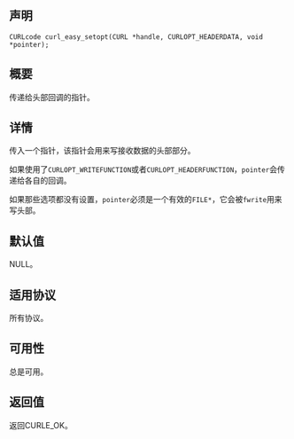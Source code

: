 ## 声明

```
CURLcode curl_easy_setopt(CURL *handle, CURLOPT_HEADERDATA, void *pointer);
```

## 概要

传递给头部回调的指针。

## 详情

传入一个指针，该指针会用来写接收数据的头部部分。

如果使用了`CURLOPT_WRITEFUNCTION`或者`CURLOPT_HEADERFUNCTION`，`pointer`会传递给各自的回调。

如果那些选项都没有设置，`pointer`必须是一个有效的`FILE*`，它会被`fwrite`用来写头部。

## 默认值

NULL。

## 适用协议

所有协议。

## 可用性

总是可用。

## 返回值

返回CURLE_OK。
